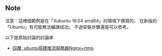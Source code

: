 

## Note

注意：這裡個範例是在「Xubuntu 16.04 amd64」的環境下撰寫的，
在新版的「Ubuntu」有可能無法編譯成功。
不過安裝步驟還是可以參考。

以下是原始討論的討論串

* [回覆: ubuntu搭建推流服務器Nginx+rtmp](https://www.ubuntu-tw.org/modules/newbb/viewtopic.php?post_id=357776#forumpost357776)
